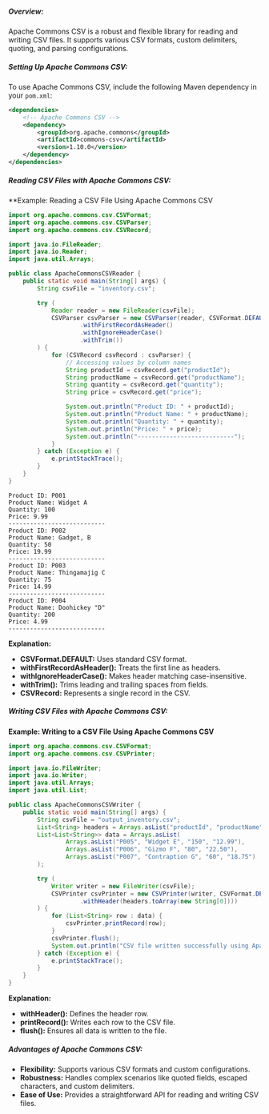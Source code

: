 ##### **Overview:**
Apache Commons CSV is a robust and flexible library for reading and writing CSV files. It supports various CSV formats, custom delimiters, quoting, and parsing configurations.
##### **Setting Up Apache Commons CSV:**
To use Apache Commons CSV, include the following Maven dependency in your `pom.xml`:
```xml
<dependencies>
    <!-- Apache Commons CSV -->
    <dependency>
        <groupId>org.apache.commons</groupId>
        <artifactId>commons-csv</artifactId>
        <version>1.10.0</version>
    </dependency>
</dependencies>
```
##### **Reading CSV Files with Apache Commons CSV:**
**Example: Reading a CSV File Using Apache Commons CSV
```java
import org.apache.commons.csv.CSVFormat;
import org.apache.commons.csv.CSVParser;
import org.apache.commons.csv.CSVRecord;

import java.io.FileReader;
import java.io.Reader;
import java.util.Arrays;

public class ApacheCommonsCSVReader {
    public static void main(String[] args) {
        String csvFile = "inventory.csv";

        try (
            Reader reader = new FileReader(csvFile);
            CSVParser csvParser = new CSVParser(reader, CSVFormat.DEFAULT
                    .withFirstRecordAsHeader()
                    .withIgnoreHeaderCase()
                    .withTrim())
        ) {
            for (CSVRecord csvRecord : csvParser) {
                // Accessing values by column names
                String productId = csvRecord.get("productId");
                String productName = csvRecord.get("productName");
                String quantity = csvRecord.get("quantity");
                String price = csvRecord.get("price");

                System.out.println("Product ID: " + productId);
                System.out.println("Product Name: " + productName);
                System.out.println("Quantity: " + quantity);
                System.out.println("Price: " + price);
                System.out.println("---------------------------");
            }
        } catch (Exception e) {
            e.printStackTrace();
        }
    }
}
```
```
Product ID: P001
Product Name: Widget A
Quantity: 100
Price: 9.99
---------------------------
Product ID: P002
Product Name: Gadget, B
Quantity: 50
Price: 19.99
---------------------------
Product ID: P003
Product Name: Thingamajig C
Quantity: 75
Price: 14.99
---------------------------
Product ID: P004
Product Name: Doohickey "D"
Quantity: 200
Price: 4.99
---------------------------
```

**Explanation:**
- **CSVFormat.DEFAULT:** Uses standard CSV format.
- **withFirstRecordAsHeader():** Treats the first line as headers.
- **withIgnoreHeaderCase():** Makes header matching case-insensitive.
- **withTrim():** Trims leading and trailing spaces from fields.
- **CSVRecord:** Represents a single record in the CSV.
##### **Writing CSV Files with Apache Commons CSV:**
**Example: Writing to a CSV File Using Apache Commons CSV**
```java
import org.apache.commons.csv.CSVFormat;
import org.apache.commons.csv.CSVPrinter;

import java.io.FileWriter;
import java.io.Writer;
import java.util.Arrays;
import java.util.List;

public class ApacheCommonsCSVWriter {
    public static void main(String[] args) {
        String csvFile = "output_inventory.csv";
        List<String> headers = Arrays.asList("productId", "productName", "quantity", "price");
        List<List<String>> data = Arrays.asList(
                Arrays.asList("P005", "Widget E", "150", "12.99"),
                Arrays.asList("P006", "Gizmo F", "80", "22.50"),
                Arrays.asList("P007", "Contraption G", "60", "18.75")
        );

        try (
            Writer writer = new FileWriter(csvFile);
            CSVPrinter csvPrinter = new CSVPrinter(writer, CSVFormat.DEFAULT
                    .withHeader(headers.toArray(new String[0])))
        ) {
            for (List<String> row : data) {
                csvPrinter.printRecord(row);
            }
            csvPrinter.flush();
            System.out.println("CSV file written successfully using Apache Commons CSV.");
        } catch (Exception e) {
            e.printStackTrace();
        }
    }
}
```
**Explanation:**
- **withHeader():** Defines the header row.
- **printRecord():** Writes each row to the CSV file.
- **flush():** Ensures all data is written to the file.
##### **Advantages of Apache Commons CSV:**
- **Flexibility:** Supports various CSV formats and custom configurations.
- **Robustness:** Handles complex scenarios like quoted fields, escaped characters, and custom delimiters.
- **Ease of Use:** Provides a straightforward API for reading and writing CSV files.